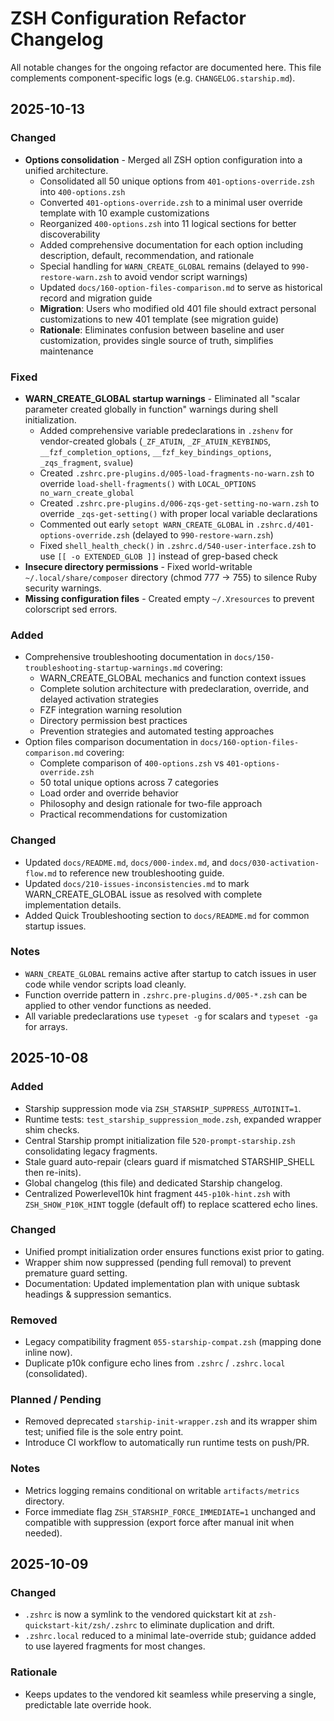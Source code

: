 # ZSH Configuration Refactor Changelog

All notable changes for the ongoing refactor are documented here. This file complements component-specific logs (e.g. `CHANGELOG.starship.md`).

## 2025-10-13

### Changed

- **Options consolidation** - Merged all ZSH option configuration into a unified architecture.
  - Consolidated all 50 unique options from `401-options-override.zsh` into `400-options.zsh`
  - Converted `401-options-override.zsh` to a minimal user override template with 10 example customizations
  - Reorganized `400-options.zsh` into 11 logical sections for better discoverability
  - Added comprehensive documentation for each option including description, default, recommendation, and rationale
  - Special handling for `WARN_CREATE_GLOBAL` remains (delayed to `990-restore-warn.zsh` to avoid vendor script warnings)
  - Updated `docs/160-option-files-comparison.md` to serve as historical record and migration guide
  - **Migration**: Users who modified old 401 file should extract personal customizations to new 401 template (see migration guide)
  - **Rationale**: Eliminates confusion between baseline and user customization, provides single source of truth, simplifies maintenance

### Fixed

- **WARN_CREATE_GLOBAL startup warnings** - Eliminated all "scalar parameter created globally in function" warnings during shell initialization.
  - Added comprehensive variable predeclarations in `.zshenv` for vendor-created globals (`_ZF_ATUIN`, `_ZF_ATUIN_KEYBINDS`, `__fzf_completion_options`, `__fzf_key_bindings_options`, `_zqs_fragment`, `svalue`)
  - Created `.zshrc.pre-plugins.d/005-load-fragments-no-warn.zsh` to override `load-shell-fragments()` with `LOCAL_OPTIONS no_warn_create_global`
  - Created `.zshrc.pre-plugins.d/006-zqs-get-setting-no-warn.zsh` to override `_zqs-get-setting()` with proper local variable declarations
  - Commented out early `setopt WARN_CREATE_GLOBAL` in `.zshrc.d/401-options-override.zsh` (delayed to `990-restore-warn.zsh`)
  - Fixed `shell_health_check()` in `.zshrc.d/540-user-interface.zsh` to use `[[ -o EXTENDED_GLOB ]]` instead of grep-based check
- **Insecure directory permissions** - Fixed world-writable `~/.local/share/composer` directory (chmod 777 → 755) to silence Ruby security warnings.
- **Missing configuration files** - Created empty `~/.Xresources` to prevent colorscript sed errors.

### Added

- Comprehensive troubleshooting documentation in `docs/150-troubleshooting-startup-warnings.md` covering:
  - WARN_CREATE_GLOBAL mechanics and function context issues
  - Complete solution architecture with predeclaration, override, and delayed activation strategies
  - FZF integration warning resolution
  - Directory permission best practices
  - Prevention strategies and automated testing approaches
- Option files comparison documentation in `docs/160-option-files-comparison.md` covering:
  - Complete comparison of `400-options.zsh` vs `401-options-override.zsh`
  - 50 total unique options across 7 categories
  - Load order and override behavior
  - Philosophy and design rationale for two-file approach
  - Practical recommendations for customization

### Changed

- Updated `docs/README.md`, `docs/000-index.md`, and `docs/030-activation-flow.md` to reference new troubleshooting guide.
- Updated `docs/210-issues-inconsistencies.md` to mark WARN_CREATE_GLOBAL issue as resolved with complete implementation details.
- Added Quick Troubleshooting section to `docs/README.md` for common startup issues.

### Notes

- `WARN_CREATE_GLOBAL` remains active after startup to catch issues in user code while vendor scripts load cleanly.
- Function override pattern in `.zshrc.pre-plugins.d/005-*.zsh` can be applied to other vendor functions as needed.
- All variable predeclarations use `typeset -g` for scalars and `typeset -ga` for arrays.

## 2025-10-08

### Added

- Starship suppression mode via `ZSH_STARSHIP_SUPPRESS_AUTOINIT=1`.
- Runtime tests: `test_starship_suppression_mode.zsh`, expanded wrapper shim checks.
- Central Starship prompt initialization file `520-prompt-starship.zsh` consolidating legacy fragments.
- Stale guard auto-repair (clears guard if mismatched STARSHIP_SHELL then re-inits).
- Global changelog (this file) and dedicated Starship changelog.
- Centralized Powerlevel10k hint fragment `445-p10k-hint.zsh` with `ZSH_SHOW_P10K_HINT` toggle (default off) to replace scattered echo lines.

### Changed

- Unified prompt initialization order ensures functions exist prior to gating.
- Wrapper shim now suppressed (pending full removal) to prevent premature guard setting.
- Documentation: Updated implementation plan with unique subtask headings & suppression semantics.

### Removed

- Legacy compatibility fragment `055-starship-compat.zsh` (mapping done inline now).
- Duplicate p10k configure echo lines from `.zshrc` / `.zshrc.local` (consolidated).

### Planned / Pending

- Removed deprecated `starship-init-wrapper.zsh` and its wrapper shim test; unified file is the sole entry point.
- Introduce CI workflow to automatically run runtime tests on push/PR.

### Notes

- Metrics logging remains conditional on writable `artifacts/metrics` directory.
- Force immediate flag `ZSH_STARSHIP_FORCE_IMMEDIATE=1` unchanged and compatible with suppression (export force after manual init when needed).

## 2025-10-09

### Changed

- `.zshrc` is now a symlink to the vendored quickstart kit at `zsh-quickstart-kit/zsh/.zshrc` to eliminate duplication and drift.
- `.zshrc.local` reduced to a minimal late-override stub; guidance added to use layered fragments for most changes.

### Rationale

- Keeps updates to the vendored kit seamless while preserving a single, predictable late override hook.
